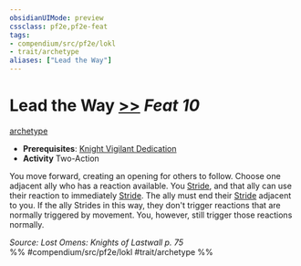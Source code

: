 ```yaml
---
obsidianUIMode: preview
cssclass: pf2e,pf2e-feat
tags:
- compendium/src/pf2e/lokl
- trait/archetype
aliases: ["Lead the Way"]
---
```

# Lead the Way  [>>](../../Rules/core-rulebook/chapter-9-playing-the-game.md#Actions "Two-Action") *Feat 10*  
[archetype](../../Rules/traits/archetype.md)  

- **Prerequisites**: [Knight Vigilant Dedication](knight-vigilant-dedication-locg.md)
- **Activity** Two-Action

You move forward, creating an opening for others to follow. Choose one adjacent ally who has a reaction available. You [Stride](../../Rules/actions/stride.md), and that ally can use their reaction to immediately [Stride](../../Rules/actions/stride.md). The ally must end their [Stride](../../Rules/actions/stride.md) adjacent to you. If the ally Strides in this way, they don't trigger reactions that are normally triggered by movement. You, however, still trigger those reactions normally.

*Source: Lost Omens: Knights of Lastwall p. 75*  
%% #compendium/src/pf2e/lokl #trait/archetype %%